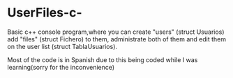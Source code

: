 # UserFiles-c-
Basic c++ console program,where you can create "users" (struct Usuarios) 
add "files" (struct Fichero) to them, administrate both of them and edit them on the user list (struct TablaUsuarios).

Most of the code is in Spanish due to this being coded while I was learning(sorry for the inconvenience)
